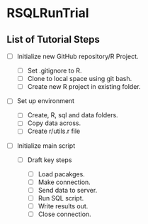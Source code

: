 # RSQLRunTrial

## List of Tutorial Steps

- [ ] Initialize new GitHub repository/R Project.

   - [ ] Set .gitignore to R.
   - [ ] Clone to local space using git bash.
   - [ ] Create new R project in existing folder.
   
- [ ] Set up environment
   
   - [ ] Create, R, sql and data folders.
   - [ ] Copy data across.
   - [ ] Create r/utils.r file

- [ ] Initialize main script

   - [ ] Draft key steps
      
      - [ ] Load pacakges.
      - [ ] Make connection.
      - [ ] Send data to server.
      - [ ] Run SQL script.
      - [ ] Write results out.
      - [ ] Close connection.